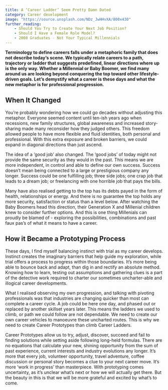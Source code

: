 ```yaml
---
title: A ‘Career Ladder’ Seem Pretty Damn Dated
category: Career development
image: "https://source.unsplash.com/NDz_JwHHvXA/800x430"
further_reading:
    - Should You Try to Create Your Next Job Position?
    - Should I Have a Female Role Model?
    - 2008 Graduates - Not Your Typical Millennials
---
```

**Terminology to define careers falls under a metaphoric family that does not describe today’s scene. We typically relate careers to a path, trajectory or ladder that suggests predefined, linear directions where up is the only way. Whether a Millennial or Baby Boomer, we find many around us are looking beyond conquering the top toward other lifestyle-driven goals. Let’s demystify what a career is these days and what the new metaphor is for professional progression.**

## When It Changed
 
You’re probably wondering how we could go decades without adjusting this metaphor. Everyone seemed content  until ten-ish years ago when recessions, new family structures, global awareness and increased story-sharing made many reconsider how they judged others. This freedom allowed people to have more flexible and fluid identities, both personal and professional. With this extra exposure and broken barriers, we could expand in diagonal directions than just ascend. 

The idea of a ‘good job’ also changed. The ‘good jobs’ of today might not provide the same security as they would in the past. This means we are more independent, in control and able to define our own success. Success doesn’t mean being connected to a large or prestigious company any longer. Success could be one fulfilling job; three side jobs; one crap job that leads to a dream job; or freelancing with one horrible job that pays the bills. 

Many have also realised getting to the top has its debts payed in the form of health, relationships or energy. And there is no guarantee the top holds any more security, satisfaction or status than a level below. After watching the Baby Boomers head this direction, their Generation X and Millenial children knew to consider further options. And this is one thing Millenials can proudly be blamed of - exploring the possibilities, combinations and past faux pas’s of what it means to have a career. 

## How it Became a Prototyping Process

These days, I find myself balancing instinct with trial as my career develops. Instinct creates the imaginary barriers that help guide my exploration, while trial offers a process to progress within those boundaries. It’s more being able to bounce back and adapt, than dig in and rectify an absolute method. Knowing how to learn, testing out assumptions and gathering clues is a part of the detective work required to charter our sometimes uncharter-able and illogical career developments.

What I realised observing my own progression, and talking with pivoting professionals was that industries are changing quicker than most can complete a career cycle. A job could be here one day, and phased out or replaced by another skillset years later. This means the ladders we used to climb, or path we could follow are not dependable. We need to create our own career vehicles to manoeuvre these uncharted routes. This is why we need to create Career Prototypes than climb Career Ladders.

Career Prototypes allow us to try, adjust, discover, succeed and fail to finding solutions while setting aside following long-held formulas. There are no equations that calculate your new, shining opportunity from the sum of past experience, current interests and industry evolutions any longer. It’s more that every job, volunteer opportunity, travel adventure, coffee discussion or personal story becomes a clue to your next career move. It’s more ‘work in progress’ than masterpiece. With prototyping comes uncertainty, as it’s unclear what’s next or how we will actually get there. But the beauty in this is that we will be more grateful and excited by what’s to come.